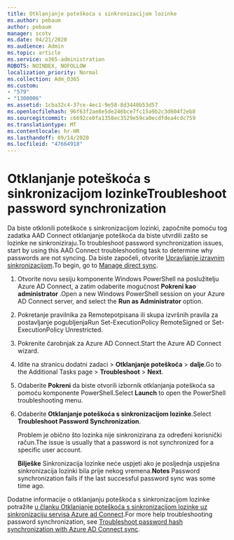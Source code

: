 ```yaml
---
title: Otklanjanje poteškoća s sinkronizacijom lozinke
ms.author: pebaum
author: pebaum
manager: scotv
ms.date: 04/21/2020
ms.audience: Admin
ms.topic: article
ms.service: o365-administration
ROBOTS: NOINDEX, NOFOLLOW
localization_priority: Normal
ms.collection: Adm_O365
ms.custom:
- "579"
- "1300006"
ms.assetid: 1cba32c4-37ce-4ec1-9e58-8d3440b53d57
ms.openlocfilehash: 96f63f2ae8e5de246bce7fc15a9b2c3d604f2eb8
ms.sourcegitcommit: c6692ce0fa1358ec3529e59ca0ecdfdea4cdc759
ms.translationtype: MT
ms.contentlocale: hr-HR
ms.lasthandoff: 09/14/2020
ms.locfileid: "47664918"
---
```

# <a name="troubleshoot-password-synchronization"></a><span data-ttu-id="9ec3c-102">Otklanjanje poteškoća s sinkronizacijom lozinke</span><span class="sxs-lookup"><span data-stu-id="9ec3c-102">Troubleshoot password synchronization</span></span>

<span data-ttu-id="9ec3c-103">Da biste otklonili poteškoće s sinkronizacijom lozinki, započnite pomoću tog zadatka AAD Connect otklanjanje poteškoća da biste utvrdili zašto se lozinke ne sinkroniziraju.</span><span class="sxs-lookup"><span data-stu-id="9ec3c-103">To troubleshoot password synchronization issues, start by using this AAD Connect troubleshooting task to determine why passwords are not syncing.</span></span> <span data-ttu-id="9ec3c-104">Da biste započeli, otvorite [Upravljanje izravnim sinkronizacijom](https://admin.microsoft.com/AdminPortal/Home#/dirsyncmanagement).</span><span class="sxs-lookup"><span data-stu-id="9ec3c-104">To begin, go to [Manage direct sync](https://admin.microsoft.com/AdminPortal/Home#/dirsyncmanagement).</span></span>  

1. <span data-ttu-id="9ec3c-105">Otvorite novu sesiju komponente Windows PowerShell na poslužitelju Azure AD Connect, a zatim odaberite mogućnost **Pokreni kao administrator** .</span><span class="sxs-lookup"><span data-stu-id="9ec3c-105">Open a new Windows PowerShell session on your Azure AD Connect server, and select the **Run as Administrator** option.</span></span>

2. <span data-ttu-id="9ec3c-106">Pokretanje pravilnika za Remotepotpisana ili skupa izvršnih pravila za postavljanje pogubljenja</span><span class="sxs-lookup"><span data-stu-id="9ec3c-106">Run Set-ExecutionPolicy RemoteSigned or Set-ExecutionPolicy Unrestricted.</span></span>

3. <span data-ttu-id="9ec3c-107">Pokrenite čarobnjak za Azure AD Connect.</span><span class="sxs-lookup"><span data-stu-id="9ec3c-107">Start the Azure AD Connect wizard.</span></span>

4. <span data-ttu-id="9ec3c-108">Idite na stranicu dodatni zadaci > **Otklanjanje poteškoća**  >  **dalje**.</span><span class="sxs-lookup"><span data-stu-id="9ec3c-108">Go to the Additional Tasks page > **Troubleshoot** > **Next**.</span></span>

5. <span data-ttu-id="9ec3c-109">Odaberite **Pokreni** da biste otvorili izbornik otklanjanja poteškoća sa pomoću komponente PowerShell.</span><span class="sxs-lookup"><span data-stu-id="9ec3c-109">Select **Launch** to open the PowerShell troubleshooting menu.</span></span>

6. <span data-ttu-id="9ec3c-110">Odaberite **Otklanjanje poteškoća s sinkronizacijom lozinke**.</span><span class="sxs-lookup"><span data-stu-id="9ec3c-110">Select **Troubleshoot Password Synchronization**.</span></span>

    <span data-ttu-id="9ec3c-111">Problem je obično što lozinka nije sinkronizirana za određeni korisnički račun.</span><span class="sxs-lookup"><span data-stu-id="9ec3c-111">The issue is usually that a password is not synchronized for a specific user account.</span></span>

    <span data-ttu-id="9ec3c-112">**Bilješke** Sinkronizacija lozinke neće uspjeti ako je posljednja uspješna sinkronizacija lozinki bila prije nekog vremena.</span><span class="sxs-lookup"><span data-stu-id="9ec3c-112">**Notes** Password synchronization fails if the last successful password sync was some time ago.</span></span>

<span data-ttu-id="9ec3c-113">Dodatne informacije o otklanjanju poteškoća s sinkronizacijom lozinke potražite [u članku Otklanjanje poteškoća s sinkronizacijom lozinke uz sinkronizaciju servisa Azure ad Connect](https://docs.microsoft.com/azure/active-directory/hybrid/tshoot-connect-password-hash-synchronization).</span><span class="sxs-lookup"><span data-stu-id="9ec3c-113">For more help troubleshooting password synchronization, see [Troubleshoot password hash synchronization with Azure AD Connect sync](https://docs.microsoft.com/azure/active-directory/hybrid/tshoot-connect-password-hash-synchronization).</span></span>